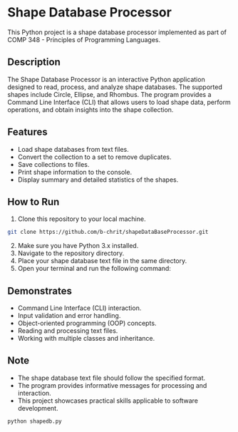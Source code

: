 # Shape Database Processor

This Python project is a shape database processor implemented as part of COMP 348 - Principles of Programming Languages.

## Description

The Shape Database Processor is an interactive Python application designed to read, process, and analyze shape databases. The supported shapes include Circle, Ellipse, and Rhombus. The program provides a Command Line Interface (CLI) that allows users to load shape data, perform operations, and obtain insights into the shape collection.

## Features

- Load shape databases from text files.
- Convert the collection to a set to remove duplicates.
- Save collections to files.
- Print shape information to the console.
- Display summary and detailed statistics of the shapes.

## How to Run

1. Clone this repository to your local machine.
```bash
git clone https://github.com/b-chrit/shapeDataBaseProcessor.git
```
2. Make sure you have Python 3.x installed.
3. Navigate to the repository directory.
4. Place your shape database text file in the same directory.
5. Open your terminal and run the following command:

## Demonstrates
* Command Line Interface (CLI) interaction.
* Input validation and error handling.
* Object-oriented programming (OOP) concepts.
* Reading and processing text files.
* Working with multiple classes and inheritance.

## Note
* The shape database text file should follow the specified format.
* The program provides informative messages for processing and interaction.
* This project showcases practical skills applicable to software development.

```bash
python shapedb.py
